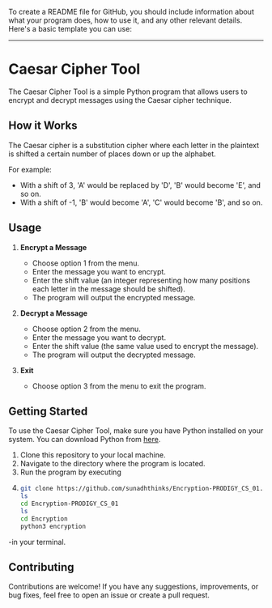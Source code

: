 To create a README file for GitHub, you should include information about what your program does, how to use it, and any other relevant details. Here's a basic template you can use:

---

# Caesar Cipher Tool

The Caesar Cipher Tool is a simple Python program that allows users to encrypt and decrypt messages using the Caesar cipher technique.

## How it Works

The Caesar cipher is a substitution cipher where each letter in the plaintext is shifted a certain number of places down or up the alphabet.

For example:
- With a shift of 3, 'A' would be replaced by 'D', 'B' would become 'E', and so on.
- With a shift of -1, 'B' would become 'A', 'C' would become 'B', and so on.

## Usage

1. **Encrypt a Message**
   - Choose option 1 from the menu.
   - Enter the message you want to encrypt.
   - Enter the shift value (an integer representing how many positions each letter in the message should be shifted).
   - The program will output the encrypted message.

2. **Decrypt a Message**
   - Choose option 2 from the menu.
   - Enter the message you want to decrypt.
   - Enter the shift value (the same value used to encrypt the message).
   - The program will output the decrypted message.

3. **Exit**
   - Choose option 3 from the menu to exit the program.

## Getting Started

To use the Caesar Cipher Tool, make sure you have Python installed on your system. You can download Python from [here](https://www.python.org/downloads/).

1. Clone this repository to your local machine.
2. Navigate to the directory where the program is located.
3. Run the program by executing
4. ```bash
   git clone https://github.com/sunadhthinks/Encryption-PRODIGY_CS_01.git
   ls
   cd Encryption-PRODIGY_CS_01
   ls
   cd Encryption 
   python3 encryption
  -in your terminal.

## Contributing

Contributions are welcome! If you have any suggestions, improvements, or bug fixes, feel free to open an issue or create a pull request.
